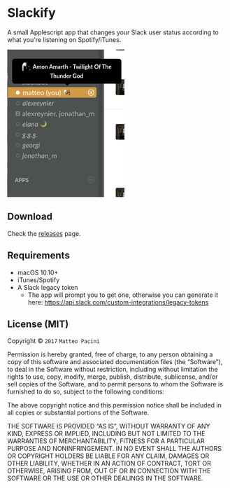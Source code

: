 
# Slackify

A small Applescript app that changes your Slack user status according to what you're listening on Spotify/iTunes.

![img](images/1.png)

## Download

Check the [releases](https://github.com/Zi0P4tch0/Slackify/releases) page.

## Requirements

- macOS 10.10+
- iTunes/Spotify
- A Slack legacy token
  - The app will prompt you to get one, otherwise you can generate it here: https://api.slack.com/custom-integrations/legacy-tokens

## License (MIT)

Copyright © `2017` `Matteo Pacini`

Permission is hereby granted, free of charge, to any person
obtaining a copy of this software and associated documentation
files (the “Software”), to deal in the Software without
restriction, including without limitation the rights to use,
copy, modify, merge, publish, distribute, sublicense, and/or sell
copies of the Software, and to permit persons to whom the
Software is furnished to do so, subject to the following
conditions:

The above copyright notice and this permission notice shall be
included in all copies or substantial portions of the Software.

THE SOFTWARE IS PROVIDED “AS IS”, WITHOUT WARRANTY OF ANY KIND,
EXPRESS OR IMPLIED, INCLUDING BUT NOT LIMITED TO THE WARRANTIES
OF MERCHANTABILITY, FITNESS FOR A PARTICULAR PURPOSE AND
NONINFRINGEMENT. IN NO EVENT SHALL THE AUTHORS OR COPYRIGHT
HOLDERS BE LIABLE FOR ANY CLAIM, DAMAGES OR OTHER LIABILITY,
WHETHER IN AN ACTION OF CONTRACT, TORT OR OTHERWISE, ARISING
FROM, OUT OF OR IN CONNECTION WITH THE SOFTWARE OR THE USE OR
OTHER DEALINGS IN THE SOFTWARE.

